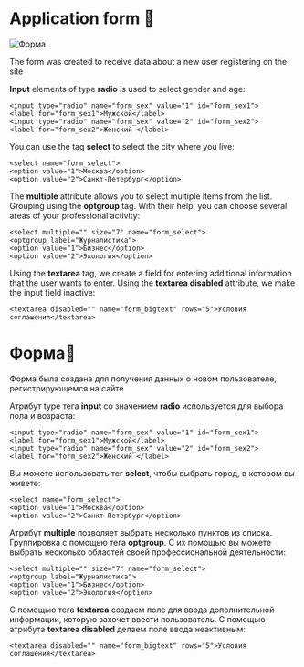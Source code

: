 # Application form :bookmark_tabs:

![Форма ](https://user-images.githubusercontent.com/106038032/172047496-1f5498e7-32d0-4c47-939b-b49dcf7afcce.gif)


The form was created to receive data about a new user registering on the site 

<b>Input</b> elements of type <b>radio</b> is used to select gender and age:

    <input type="radio" name="form_sex" value="1" id="form_sex1">
    <label for="form_sex1">Мужской</label>
    <input type="radio" name="form_sex" value="2" id="form_sex2">
    <label for="form_sex2">Женский </label>

You can use the tag <b>select</b> to select the city where you live:
    
    <select name="form_select">
    <option value="1">Москва</option>
    <option value="2">Санкт-Петербург</option>
    
The <b>multiple</b> attribute allows you to select multiple items from the list. Grouping using the <b>optgroup</b> tag. With their help, you can choose several areas of your professional activity:    

    <select multiple="" size="7" name="form_select">
    <optgroup label="Журналистика">
    <option value="1">Бизнес</option>
    <option value="2">Экология</option>
    
Using the <b>textarea</b> tag, we create a field for entering additional information that the user wants to enter. Using the <b>textarea disabled</b> attribute, we make the input field inactive:

    <textarea disabled="" name="form_bigtext" rows="5">Условия соглашения</textarea>


# Форма:bookmark_tabs:
Форма была создана для получения данных о новом пользователе, регистрирующемся на сайте 

Атрибут type тега <b>input</b> со значением <b>radio</b> используется для выбора пола и возраста:

    <input type="radio" name="form_sex" value="1" id="form_sex1">
    <label for="form_sex1">Мужской</label>
    <input type="radio" name="form_sex" value="2" id="form_sex2">
    <label for="form_sex2">Женский </label>

Вы можете использовать тег <b>select</b>, чтобы выбрать город, в котором вы живете:

    <select name="form_select">
    <option value="1">Москва</option>
    <option value="2">Санкт-Петербург</option>
    
Атрибут <b>multiple</b> позволяет выбрать несколько пунктов из списка. Группировка с помощью тега <b>optgroup</b>. С их помощью вы можете выбрать несколько областей своей профессиональной деятельности:

    <select multiple="" size="7" name="form_select">
    <optgroup label="Журналистика">
    <option value="1">Бизнес</option>
    <option value="2">Экология</option>
    

С помощью тега <b>textarea</b> создаем поле для ввода дополнительной информации, которую захочет ввести пользователь. С помощью атрибута <b>textarea disabled</b> делаем поле ввода неактивным:

    <textarea disabled="" name="form_bigtext" rows="5">Условия соглашения</textarea>
    
    

